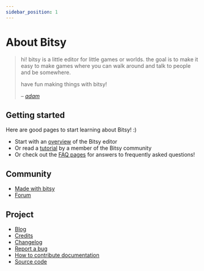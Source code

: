 ```yaml
---
sidebar_position: 1
---
```


# About Bitsy

> hi! bitsy is a little editor for little games or worlds. the goal is to make it easy to make games where you can walk around and talk to people and be somewhere.
>
> have fun making things with bitsy!
>
> &ndash; <cite>[adam](https://www.twitter.com/adamledoux)</cite>

## Getting started

Here are good pages to start learning about Bitsy! :)

- Start with an [overview](introduction/overview) of the Bitsy editor
- Or read a [tutorial](introduction/tutorial) by a member of the Bitsy community
- Or check out the [FAQ pages](category/FAQ) for answers to frequently asked questions!

## Community

- [Made with bitsy](https://itch.io/games/made-with-bitsy)
- [Forum](https://ledoux.itch.io/bitsy/community)

## Project

- [Blog](https://ledoux.itch.io/bitsy/devlog "itch.io devlog with bitsy updates and news")
- [Credits](credits "list of bitsy contributors")
- [Changelog](changelog "bitsy version notes")
- [Report a bug](https://github.com/le-doux/bitsy/issues)
- [How to contribute documentation](contributing)
- [Source code](https://github.com/le-doux/bitsy)
